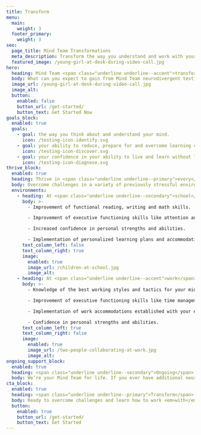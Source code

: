 ```yaml
---
title: Transform
menu:
  main:
    weight: 3
  footer_primary:
    weight: 3
seo:
  page_title: Mind Team Transformations
  meta_description: Transform the way you understand and work with your mind with the life-changing outcomes of Mind Team neurodivergent testing and treatment.
  featured_image: /young-girl-at-desk-during-video-call.jpg
hero:
  heading: Mind Team <span class="underline underline--accent">transformations</span>.
  body: What can you expect to gain from Mind Team neurodivergent testing and treatment services?
  image_url: /young-girl-at-desk-during-video-call.jpg
  image_alt:
  button:
    enabled: false
    button_url: /get-started/
    button_text: Get Started Now
goals_block:
  enabled: true
  goals:
    - goal: the way you think about and understand your mind.
      icon: /testing-icon-identify.svg
    - goal: your ability to reduce, prepare for and overcome learning challenges.
      icon: /testing-icon-discover.svg
    - goal: your confidence in your ability to live and learn without limitation.
      icon: /testing-icon-diagnose.svg
thrive_block:
  enabled: true
  heading: Thrive in <span class="underline underline--primary">every</span> environment.
  body: Overcome challenges in a variety of previously stressful environments with the life-changing outcomes of working with Mind Team.
  environments:
    - heading: At <span class="underline underline--secondary">school</span>
      body: >-
        - Improvement of functional reading, writing and math skills.

        - Improvement of executive functioning skills like attention and concentration.

        - Increased confidence in personal strengths and abilities. 

        - Implementation of personalized learning plans and accommodations.
      text_column_left: false
      text_column_right: true
      image:
        enabled: true
        image_url: /children-at-school.jpg
        image_alt:
    - heading: At <span class="underline underline--accent">work</span>
      body: >-
        - Knowledge of the best working styles and tactics for your mind. 

        - Improvement of executive functioning skills like time management, prioritization and concentration.

        - Implementation of work accommodations established with your employer. 

        - Confidence in personal strengths and abilities.
      text_column_left: true
      text_column_right: false
      image:
        enabled: true
        image_url: /two-people-collaborating-at-work.jpg
        image_alt:
ongoing_support_block:
  enabled: true
  heading: <span class="underline underline--secondary">Ongoing</span> support
  body: We’re your Mind Team for life. If you ever have additional neurodivergent support needs, you can turn to the team who already knows your mind best and get the integrated, expert guidance you deserve.
cta_block:
  enabled: true
  heading: <span class="underline underline--primary">Transform</span> your life.
  body: Ready to overcome challenges and learn how to work <em>with</em> your mind? The process is simple! Get started by filling out our brief questionnaire.
  button:
    enabled: true
    button_url: /get-started/
    button_text: Get Started
---
```

